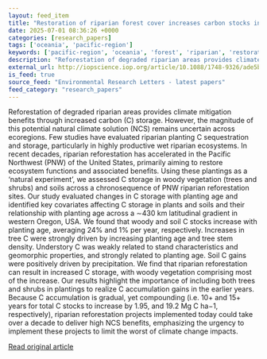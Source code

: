```yaml
---
layout: feed_item
title: "Restoration of riparian forest cover increases carbon stocks in the Pacific Northwest"
date: 2025-07-01 08:36:26 +0000
categories: [research_papers]
tags: ['oceania', 'pacific-region']
keywords: ['pacific-region', 'oceania', 'forest', 'riparian', 'restoration']
description: "Reforestation of degraded riparian areas provides climate mitigation benefits through increased carbon (C) storage"
external_url: http://iopscience.iop.org/article/10.1088/1748-9326/ade5bb
is_feed: true
source_feed: "Environmental Research Letters - latest papers"
feed_category: "research_papers"
---
```


Reforestation of degraded riparian areas provides climate mitigation benefits through increased carbon (C) storage. However, the magnitude of this potential natural climate solution (NCS) remains uncertain across ecoregions. Few studies have evaluated riparian planting C sequestration and storage, particularly in highly productive wet riparian ecosystems. In recent decades, riparian reforestation has accelerated in the Pacific Northwest (PNW) of the United States, primarily aiming to restore ecosystem functions and associated benefits. Using these plantings as a ‘natural experiment’, we assessed C storage in woody vegetation (trees and shrubs) and soils across a chronosequence of PNW riparian reforestation sites. Our study evaluated changes in C storage with planting age and identified key covariates affecting C storage in plants and soils and their relationship with planting age across a ∼430 km latitudinal gradient in western Oregon, USA. We found that woody and soil C stocks increase with planting age, averaging 24% and 1% per year, respectively. Increases in tree C were strongly driven by increasing planting age and tree stem density. Understory C was weakly related to stand characteristics and geomorphic properties, and strongly related to planting age. Soil C gains were positively driven by precipitation. We find that riparian reforestation can result in increased C storage, with woody vegetation comprising most of the increase. Our results highlight the importance of including both trees and shrubs in plantings to realize C accumulation gains in the earlier years. Because C accumulation is gradual, yet compounding (i.e. 10+ and 15+ years for total C stocks to increase by 1.95, and 19.2 Mg C ha−1, respectively), riparian reforestation projects implemented today could take over a decade to deliver high NCS benefits, emphasizing the urgency to implement these projects to limit the worst of climate change impacts.

[Read original article](http://iopscience.iop.org/article/10.1088/1748-9326/ade5bb)
